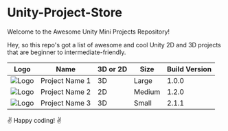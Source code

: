 # Unity-Project-Store
Welcome to the Awesome Unity Mini Projects Repository!

Hey, so this repo's got a list of awesome and cool Unity 2D and 3D projects that are beginner to intermediate-friendly.

 | Logo | Name          | 3D or 2D | Size   | Build Version |
|------|---------------|----------|--------|---------------|
| ![Logo](logo.png) | Project Name 1 | 3D       | Large  | 1.0.0         |
| ![Logo](logo.png) | Project Name 2 | 2D       | Medium | 1.2.0         |
| ![Logo](logo.png) | Project Name 3 | 3D       | Small  | 2.1.1         |


✌️ Happy coding! ✌️
